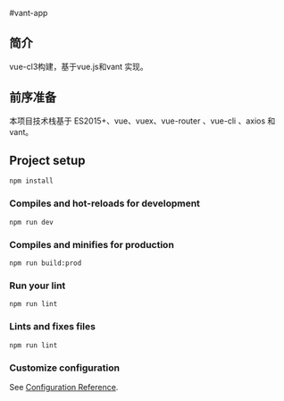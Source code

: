 #vant-app

## 简介
vue-cl3构建，基于vue.js和vant 实现。

## 前序准备
本项目技术栈基于 ES2015+、vue、vuex、vue-router 、vue-cli 、axios 和 vant。

## Project setup
```
npm install
```

### Compiles and hot-reloads for development
```
npm run dev
```

### Compiles and minifies for production
```
npm run build:prod
```

### Run your lint
```
npm run lint
```

### Lints and fixes files
```
npm run lint
```

### Customize configuration
See [Configuration Reference](https://cli.vuejs.org/config/).
